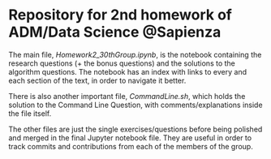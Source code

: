 # Repository for 2nd homework of ADM/Data Science @Sapienza

The main file, _Homework2_30thGroup.ipynb_, is the notebook containing the research questions (+ the bonus questions) and the solutions
to the algorithm questions. The notebook has an index with links to every and each section of the text, in order to navigate it better. 

There is also another important file, _CommandLine.sh_, which holds the solution to the Command Line Question, with comments/explanations inside the file itself. 

The other files are just the single exercises/questions before being polished and merged in the final Jupyter notebook file. They are useful in order to track commits and contributions
from each of the members of the group.
